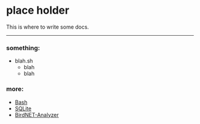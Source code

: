# place holder

This is where to write some docs.

---

### something:

* blah.sh
  * blah
  * blah

### more:

* [Bash](https://en.wikipedia.org/wiki/Bash_(Unix_shell))
* [SQLite](https://sqlite.org/)
* [BirdNET-Analyzer](https://github.com/kahst/BirdNET-Analyzer)

